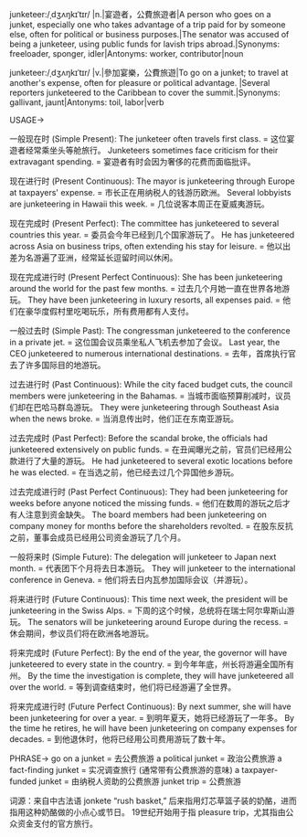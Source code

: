 junketeer:/ˌdʒʌŋkɪˈtɪr/
|n.|宴遊者，公費旅遊者|A person who goes on a junket, especially one who takes advantage of a trip paid for by someone else, often for political or business purposes.|The senator was accused of being a junketeer, using public funds for lavish trips abroad.|Synonyms: freeloader, sponger, idler|Antonyms: worker, contributor|noun

junketeer:/ˌdʒʌŋkɪˈtɪr/
|v.|參加宴樂，公費旅遊|To go on a junket; to travel at another's expense, often for pleasure or political advantage. |Several reporters junketeered to the Caribbean to cover the summit.|Synonyms:  gallivant, jaunt|Antonyms: toil, labor|verb


USAGE->

一般现在时 (Simple Present):
The junketeer often travels first class. =  这位宴遊者经常乘坐头等舱旅行。
Junketeers sometimes face criticism for their extravagant spending. = 宴遊者有时会因为奢侈的花费而面临批评。

现在进行时 (Present Continuous):
The mayor is junketeering through Europe at taxpayers' expense. = 市长正在用纳税人的钱游历欧洲。
Several lobbyists are junketeering in Hawaii this week. =  几位说客本周正在夏威夷游玩。

现在完成时 (Present Perfect):
The committee has junketeered to several countries this year. = 委员会今年已经到几个国家游玩了。
He has junketeered across Asia on business trips, often extending his stay for leisure. = 他以出差为名游遍了亚洲，经常延长逗留时间以休闲。


现在完成进行时 (Present Perfect Continuous):
She has been junketeering around the world for the past few months. = 过去几个月她一直在世界各地游玩。
They have been junketeering in luxury resorts, all expenses paid. = 他们在豪华度假村里吃喝玩乐，所有费用都有人支付。

一般过去时 (Simple Past):
The congressman junketeered to the conference in a private jet. =  这位国会议员乘坐私人飞机去参加了会议。
Last year, the CEO junketeered to numerous international destinations. = 去年，首席执行官去了许多国际目的地游玩。

过去进行时 (Past Continuous):
While the city faced budget cuts, the council members were junketeering in the Bahamas. =  当城市面临预算削减时，议员们却在巴哈马群岛游玩。
They were junketeering through Southeast Asia when the news broke. = 当消息传出时，他们正在东南亚游玩。


过去完成时 (Past Perfect):
Before the scandal broke, the officials had junketeered extensively on public funds. = 在丑闻曝光之前，官员们已经用公款进行了大量的游玩。
He had junketeered to several exotic locations before he was elected. = 在当选之前，他已经去过几个异国他乡游玩。

过去完成进行时 (Past Perfect Continuous):
They had been junketeering for weeks before anyone noticed the missing funds. = 他们在数周的游玩之后才有人注意到资金缺失。
The board members had been junketeering on company money for months before the shareholders revolted. = 在股东反抗之前，董事会成员已经用公司资金游玩了几个月。

一般将来时 (Simple Future):
The delegation will junketeer to Japan next month. = 代表团下个月将去日本游玩。
They will junketeer to the international conference in Geneva. = 他们将去日内瓦参加国际会议（并游玩）。


将来进行时 (Future Continuous):
This time next week, the president will be junketeering in the Swiss Alps. = 下周的这个时候，总统将在瑞士阿尔卑斯山游玩。
The senators will be junketeering around Europe during the recess. =  休会期间，参议员们将在欧洲各地游玩。

将来完成时 (Future Perfect):
By the end of the year, the governor will have junketeered to every state in the country. = 到今年年底，州长将游遍全国所有州。
By the time the investigation is complete, they will have junketeered all over the world. = 等到调查结束时，他们将已经游遍了全世界。

将来完成进行时 (Future Perfect Continuous):
By next summer, she will have been junketeering for over a year. = 到明年夏天，她将已经游玩了一年多。
By the time he retires, he will have been junketeering on company expenses for decades. = 到他退休时，他将已经用公司费用游玩了数十年。


PHRASE->
go on a junket = 去公费旅游
a political junket = 政治公费旅游
a fact-finding junket = 实况调查旅行 (通常带有公费旅游的意味)
a taxpayer-funded junket = 由纳税人资助的公费旅游
junket trip =  公费旅游


词源：来自中古法语 jonkete “rush basket,” 后来指用灯芯草篮子装的奶酪，进而指用这种奶酪做的小点心或节日。 19世纪开始用于指 pleasure trip，尤其指由公众资金支付的官方旅行。
